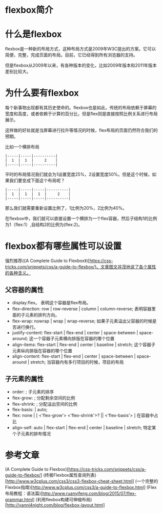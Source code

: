 # flexbox简介

# 什么是flexbox

flexbox是一种新的布局方式，这种布局方式是2009年W3C提出的方案。它可以简便，完整，完成页面的布局。目前，它已经得到所有浏览器的支持。

但是flexbox从2009年以来，有各种版本的变化，比如2009年版本和2011年版本差别比较大。

# 为什么要有flexbox

每个新事物出现都有其历史使命的。flexbox也是如此，传统的布局依赖于屏幕的宽度和高度，或者依赖于计算的百分比，但是flex则是直接按照比例关系进行布局展示。

这样做的好处就是当屏幕进行拉升等情况的时候，flex布局的页面仍然符合我们的预期。

比如一个横排布局

```
|-----|-----|----------|
|  1  |  1  |     2    |
|-----|-----|----------|
```

平时的布局情况我们就会为1设置宽度25%，2设置宽度50%。但是这个时候，如果我们要变成下面这个布局呢？

```
|-----|-----|-----|----------|
|  1  |  1  |  1  |     2    |
|-----|-----|-----|----------|
```

那么我们就需要重新设置比例了，1比例为20%，2比例为40%。

在flexbox中，我们就可以直接设置一个横排为一个flex容器，然后子结构1的比例为1（flex:1）,自结构2的比例为(flex:2)。

# flexbox都有哪些属性可以设置

强烈推荐(《A Complete Guide to Flexbox》)[https://css-tricks.com/snippets/css/a-guide-to-flexbox/]。文章图文并茂地说了各个属性的各种含义。

## 父容器的属性

* display:flex。 表明这个容器是flex布局。
* flex-direction: row | row-reverse | column | column-reverse; 表明容器里面的子元素的排列方向。
* flex-wrap: nowrap | wrap | wrap-reverse; 如果子元素溢出父容器的时候是否进行换行。
* justify-content: flex-start | flex-end | center | space-between | space-around; 这一个容器子元素横向排版在容器的哪个位置
* align-items: flex-start | flex-end | center | baseline | stretch; 这个容器子元素纵向排版在容器的哪个位置
* align-content: flex-start | flex-end | center | space-between | space-around | stretch; 当容器内有多行项目的时候，项目的布局

## 子元素的属性

* order: <integer>; 子元素的排序
* flex-grow: <number>; 分配剩余空间的比例
* flex-shrink: <number>; 分配溢出空间的比例
* flex-basis: <length> | auto;
* flex: none | [ <'flex-grow'> <'flex-shrink'>? || <'flex-basis'> ] 在容器中占比
* align-self: auto | flex-start | flex-end | center | baseline | stretch; 特定某个子元素的排布情况

# 参考文章

(A Complete Guide to Flexbox)[https://css-tricks.com/snippets/css/a-guide-to-flexbox/]
(终极Flexbox属性查询列表)[http://www.w3cplus.com/css3/css3-flexbox-cheat-sheet.html]
(一个完整的Flexbox指南)[http://www.w3cplus.com/css3/a-guide-to-flexbox.html]
(Flex 布局教程：语法篇)[http://www.ruanyifeng.com/blog/2015/07/flex-grammar.html]
(利用flexbox构建可伸缩布局)[http://yanni4night.com/blog/flexbox-layout.html]
